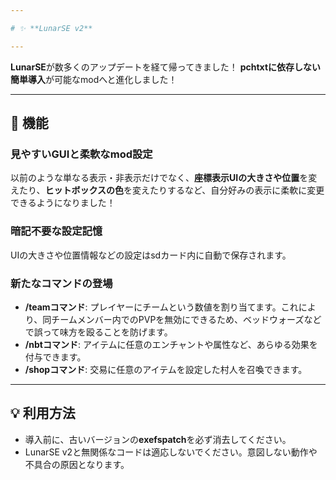 ```yaml
---

# ✨ **LunarSE v2**

---
```


**LunarSE**が数多くのアップデートを経て帰ってきました！
**pchtxtに依存しない簡単導入**が可能なmodへと進化しました！

---

## 🌟 機能

### 見やすいGUIと柔軟なmod設定

以前のような単なる表示・非表示だけでなく、**座標表示UIの大きさや位置**を変えたり、**ヒットボックスの色**を変えたりするなど、自分好みの表示に柔軟に変更できるようになりました！

### 暗記不要な設定記憶

UIの大きさや位置情報などの設定はsdカード内に自動で保存されます。

### 新たなコマンドの登場

-   **/teamコマンド**: プレイヤーにチームという数値を割り当てます。これにより、同チームメンバー内でのPVPを無効にできるため、ベッドウォーズなどで誤って味方を殴ることを防げます。
-   **/nbtコマンド**: アイテムに任意のエンチャントや属性など、あらゆる効果を付与できます。
-   **/shopコマンド**: 交易に任意のアイテムを設定した村人を召喚できます。

---

## 💡 利用方法

-   導入前に、古いバージョンの**exefspatch**を必ず消去してください。
-   LunarSE v2と無関係なコードは適応しないでください。意図しない動作や不具合の原因となります。

